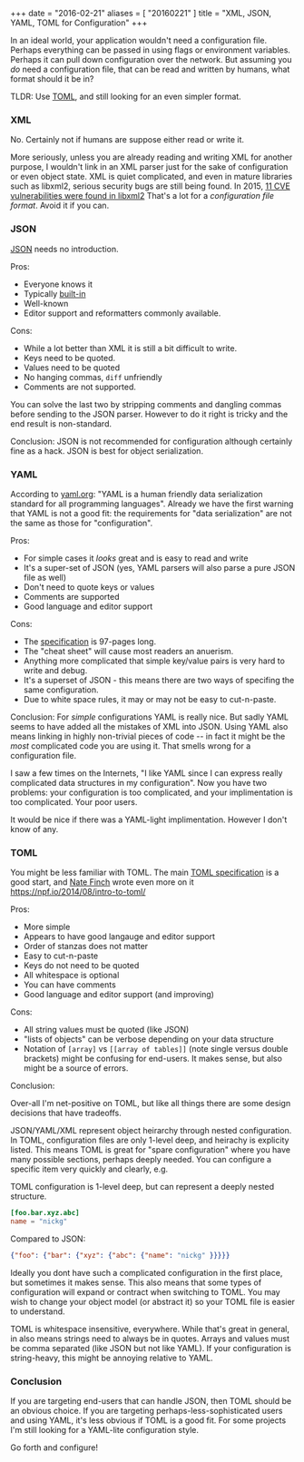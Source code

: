 +++
date = "2016-02-21"
aliases = [ "20160221" ]
title = "XML, JSON, YAML, TOML for Configuration"
+++

In an ideal world, your application wouldn't need a configuration
file.  Perhaps everything can be passed in using flags or environment
variables.  Perhaps it can pull down configuration over the network.
But assuming you *do* need a configuration file, that can be read and
written by humans, what format should it be in?

TLDR: Use [TOML](https://github.com/toml-lang/toml), and still looking
for an even simpler format.
<!--more-->

### XML

No.  Certainly not if humans are suppose either read or write it.

More seriously, unless you are already reading and writing XML for
another purpose, I wouldn't link in an XML parser just for the sake of
configuration or even object state. XML is quiet complicated, and even
in mature libraries such as libxml2, serious security bugs are still
being found.  In 2015, [11 CVE vulnerabilities were found in
libxml2](https://www.cvedetails.com/vulnerability-list/vendor_id-1962/product_id-3311/Xmlsoft-Libxml2.html)
That's a lot for a *configuration file format*.  Avoid it if you can.

### JSON

[JSON](http://json.org/) needs no introduction.

Pros:

* Everyone knows it
* Typically [built-in](https://golang.org/pkg/encoding/json/)
* Well-known
* Editor support and reformatters commonly available.

Cons:

* While a lot better than XML it is still a bit difficult to write.
* Keys need to be quoted.
* Values need to be quoted
* No hanging commas, `diff` unfriendly
* Comments are not supported.

You can solve the last two by stripping comments and dangling commas
before sending to the JSON parser.  However to do it right is tricky
and the end result is non-standard.

Conclusion: JSON is not recommended for configuration although certainly fine
as a hack. JSON is best for object serialization.

### YAML

According to [yaml.org](https://yaml.org): "YAML is a human friendly data serialization
standard for all programming languages".  Already we have the first
warning that YAML is not a good fit: the requirements for "data
serialization" are not the same as those for "configuration".

Pros:
* For simple cases it *looks* great and is easy to read and write
* It's a super-set of JSON (yes, YAML parsers will also parse a pure JSON file as well)
* Don't need to quote keys or values
* Comments are supported
* Good language and editor support

Cons:
* The [specification](http://www.yaml.org/spec/1.2/spec.html) is 97-pages long.
* The "cheat sheet" will cause most readers an anuerism.
* Anything more complicated that simple key/value pairs is very hard to write and debug.
* It's a superset of JSON - this means there are two ways of specifing the same configuration.
* Due to white space rules, it may or may not be easy to cut-n-paste.

Conclusion: For *simple* configurations YAML is really nice.  But
sadly YAML seems to have added all the mistakes of XML into
JSON. Using YAML also means linking in highly non-trivial pieces of
code -- in fact it might be the *most* complicated code you are using
it.  That smells wrong for a configuration file.

I saw a few times on the Internets, "I like YAML since I can express
really complicated data structures in my configuration".  Now you have
two problems: your configuration is too complicated, and your
implimentation is too complicated.  Your poor users.

It would be nice if there was a YAML-light implimentation.  However I
don't know of any.

### TOML

You might be less familiar with TOML.  The main [TOML
specification](https://github.com/toml-lang/toml) is a good start, and
[Nate Finch](https://github.com/natefinch) wrote even more on it
https://npf.io/2014/08/intro-to-toml/

Pros:

* More simple
* Appears to have good langauge and editor support
* Order of stanzas does not matter
* Easy to cut-n-paste
* Keys do not need to be quoted
* All whitespace is optional
* You can have comments
* Good language and editor support (and improving)

Cons:

* All string values must be quoted (like JSON)
* "lists of objects" can be verbose depending on your data structure
* Notation of `[array]` vs `[[array of tables]]` (note single versus
  double brackets) might be confusing for end-users.  It makes sense,
  but also might be a source of errors.

Conclusion:

Over-all I'm net-positive on TOML, but like all things there are some
design decisions that have tradeoffs.

JSON/YAML/XML represent object heirarchy through nested
configuration. In TOML, configuration files are only 1-level deep, and
heirachy is explicity listed.  This means TOML is great for "spare
configuration" where you have many possible sections, perhaps deeply
needed.  You can configure a specific item very quickly and clearly,
e.g.

TOML configuration is 1-level deep, but can represent a deeply nested structure.
```toml
[foo.bar.xyz.abc]
name = "nickg"
```

Compared to JSON:

```json
{"foo": {"bar": {"xyz": {"abc": {"name": "nickg" }}}}}
```

Ideally you dont have such a complicated configuration in the first
place, but sometimes it makes sense.  This also means that some types
of configuration will expand or contract when switching to TOML.  You
may wish to change your object model (or abstract it) so your TOML
file is easier to understand.

TOML is whitespace insensitive, everywhere.  While that's great in
general, in also means strings need to always be in quotes.  Arrays
and values must be comma separated (like JSON but not like YAML). If
your configuration is string-heavy, this might be annoying relative to
YAML.

### Conclusion

If you are targeting end-users that can handle JSON, then TOML should
be an obvious choice.  If you are targeting perhaps-less-sophisticated
users and using YAML, it's less obvious if TOML is a good fit.  For
some projects I'm still looking for a YAML-lite configuration style.

Go forth and configure!
